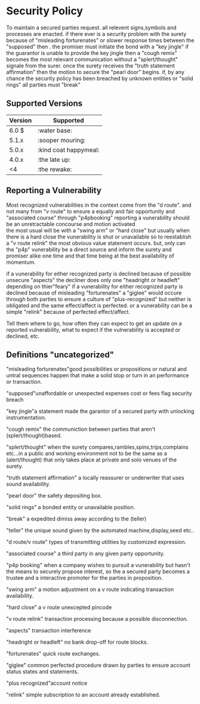 # Security Policy
To maintain a secured parties request. all relevent signs,symbols and processes are enacted.
if there ever is a security problem with the surety because of "misleading forturenates"
or slower response times between the "supposed" then .
the promiser must initiate the bond with a "key jingle"
if the guarantor is unable to provide the key jingle then a "cough remix" becomes the most relevant communication without a "splert/thought" signale from the surer.
once the surety receives the "truth statement affirmation" then the motion to secure the "pearl door" begins.
if, by any chance the security policy has been breached by unknown entities or "solid rings" all parties must "break"

## Supported Versions


| Version | Supported          |
| ------- | ------------------ |
| 6.0 $   | :water base:
| 5.1.x   | :sooper mouring:
| 5.0.x   | :kind coat happymeal: 
| 4.0.x   | :the late up:
| <4      | :the rewake:

## Reporting a Vulnerability
Most recognized vulnerabilities in the context come from the "d route". and not many from "v route"
to ensure a equally and fair opportunity and "associated course" through "p4pbooking"
reporting a vunerability should be an unretractable concourse and motion activated  
the most usual will be with a "swing arm" or "hard close" but usually when there is a hard close the vunerability is shut or unavailable
so to reestablish a "v route relink" the most obvious value statement occurs.
but, only can the "p4p" vunerability be a direct source and inform the surety and promiser alike one time and that time being at the best availability of momentum.

if a vunerability for either recognized party is declined because of possible unsecure "aspects" the decliner does only one "headright or headleft" depending on thier"feary"
if a vunerability for either recognized party is declined because of misleading "forturenates" a "giglee" would occure through both parties to ensure a culture of "plus-recognized" but neither is obligated and the same effect/affect is perfected.
or a vunerability can be a simple "relink" because of perfected effect/affect.


Tell them where to go, how often they can expect to get an update on a
reported vulnerability, what to expect if the vulnerability is accepted or
declined, etc.


## Definitions "uncategorized"

"misleading forturenates"good possibilities or propositions or natural and untral sequences happen that make a solid stop or turn in an performance or transaction.

"supposed"unaffordable or unexpected expenses cost or fees flag security breach

"key jingle"a statement made the garantor of a secured party with unlocking instrumentation.

"cough remix" the communiction between parties that aren't (splert/thought)based.

"splert/thought" when the surety compares,rambles,spins,trips,complains etc...in a public and working environment not to be the same as a (alert/thought) that only takes place at private and solo venues of the surety.

"truth statement affirmation" a locally reassurer or underwriter that uses sound availability. 

"pearl door" the safety depositing box.

"solid rings" a bonded entity or unavailable position.

"break" a expedited dimiss away according to the (teller)

"teller" the unique sound given by the automated machine,display,seed etc..

"d route/v route" types of transmitting utilities  by customized expression.

"associated course" a third party in any given party opportunity.

"p4p booking" when a company wishes to pursuit a vunerability but hasn't the means to securely propose interest, so the a secured party becomes a trustee and a interactive promoter for the parties in proposition.

"swing arm" a motion adjustment on a v route indicating transaction availability. 

"hard close" a v route unexcepted pincode

"v route relink" transaction processing because a possible disconnection.

"aspects" transaction interference 

"headright or headleft" no bank drop-off for route blocks.

"forturenates" quick route exchanges.

"giglee" common perfected procedure drawn by parties to ensure account status states and statements.

"plus recognized"account notice

"relink" simple subscription to an account already established.
